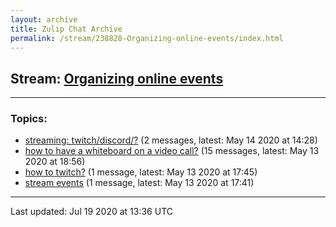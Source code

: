 ```yaml
---
layout: archive
title: Zulip Chat Archive
permalink: /stream/238828-Organizing-online-events/index.html
---
```


## Stream: [Organizing online events](http://robertylewis.com/archive/stream/238828-Organizing-online-events/index.html)
---

### Topics:

* [streaming: twitch/discord/?](topic/streaming.3A.20twitch.2Fdiscord.2F.3F.html) (2 messages, latest: May 14 2020 at 14:28)
* [how to have a whiteboard on a video call?](topic/how.20to.20have.20a.20whiteboard.20on.20a.20video.20call.3F.html) (15 messages, latest: May 13 2020 at 18:56)
* [how to twitch?](topic/how.20to.20twitch.3F.html) (1 message, latest: May 13 2020 at 17:45)
* [stream events](topic/stream.20events.html) (1 message, latest: May 13 2020 at 17:41)

<hr><p>Last updated: Jul 19 2020 at 13:36 UTC</p>